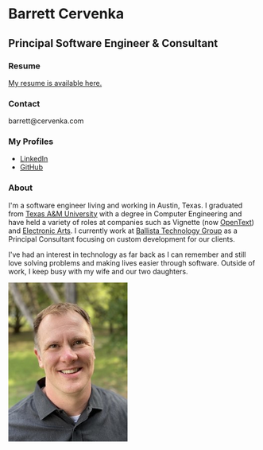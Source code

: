 # Barrett Cervenka
## Principal Software Engineer & Consultant

### Resume
[My resume is available here.](barrettcervenka.pdf)

### Contact
&#98;&#97;&#114;&#114;&#101;&#116;&#116;&#64;&#99;&#101;&#114;&#118;&#101;&#110;&#107;&#97;&#46;&#99;&#111;&#109;


### My Profiles
* [LinkedIn](https://www.linkedin.com/in/barrettcervenka)
* [GitHub](https://github.com/barrettc)


### About
I'm a software engineer living and working in Austin, Texas. I graduated from [Texas A&M University](http://www.tamu.edu) with a degree in Computer Engineering and have held a variety of roles at companies such as Vignette (now [OpenText](http://www.opentext.com)) and [Electronic Arts](http://www.ea.com). I currently work at [Ballista Technology Group](https://www.ballista.com) as a Principal Consultant focusing on custom development for our clients.

I've had an interest in technology as far back as I can remember and still love solving problems and making lives easier through software. Outside of work, I keep busy with my wife and our two daughters.

![profile](barrett.jpg)

